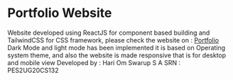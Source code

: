 # Portfolio Website
Website developed using ReactJS for component based building and TailwindCSS for CSS framework, please check the website on  : [Portfolio](https://nyancyanide.github.io/hossa/)
Dark Mode and light mode has been implemented it is based on Operating system theme, and also the website is made responsive that is for desktop and mobile view
Developed by : Hari Om Swarup S A
SRN : PES2UG20CS132
